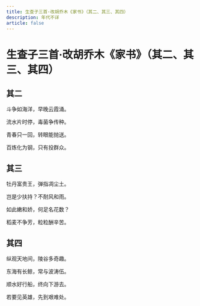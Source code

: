 ```yaml
---
title: 生查子三首·改胡乔木《家书》（其二、其三、其四）
description: 年代不详
article: false
---
```


# 生查子三首·改胡乔木《家书》（其二、其三、其四）

## 其二

斗争如海洋，早晚云霞涌。

流水片时停，毒菌争传种。



青春只一回，转眼能抛送。

百炼化为钢，只有投群众。

## 其三

牡丹富贵王，弹指凋尘土。

岂是少扶持？不耐风和雨。



如此嫩和娇，何足名花数？

稻麦不争芳，粒粒酬辛苦。

## 其四

纵观天地间，陵谷多奇趣。

东海有长鲸，常与波涛伍。



顺水好行船，终向下游去。

若要见英雄，先到艰难处。
